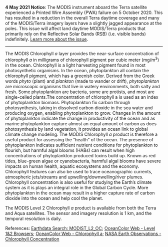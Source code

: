 **4 May 2021 Notice**: The MODIS instrument aboard the Terra satellite experienced a Printed Wire Assembly (PWA) failure on 5 October 2020. This has resulted in a reduction in the overall Terra daytime coverage and many of the MODIS/Terra imagery layers have a slightly jagged appearance at the poles. This issue will affect land daytime MODIS/Terra products that primarily rely on the Reflective Solar Bands (RSB) (i.e. visible bands) indefinitely. [Learn more about the issue](https://landweb.modaps.eosdis.nasa.gov/cgi-bin/QA_WWW/displayCase.cgi?esdt=MOD&caseNum=PM_MOD_20280&caseLocation=cases_data&type=C6).

---

The MODIS Chlorophyll *a* layer provides the near-surface concentration of chlorophyll *a* in milligrams of chlorophyll pigment per cubic meter (mg/m<sup>3</sup>) in the ocean. Chlorophyll is a light harvesting pigment found in most photosynthetic organisms. In the ocean, phytoplankton all contain the chlorophyll pigment, which has a greenish color. Derived from the Greek words _phyto_ (plant) and _plankton_ (made to wander or drift), _phytoplankton_ are microscopic organisms that live in watery environments, both salty and fresh. Some phytoplankton are bacteria, some are protists, and most are single-celled plants.The concentration of chlorophyll a is used as an index of phytoplankton biomass. Phytoplankton fix carbon through photosynthesis, taking in dissolved carbon dioxide in the sea water and producing oxygen, enabling phytoplankton to grow. Changes in the amount of phytoplankton indicate the change in productivity of the ocean and as marine phytoplankton capture almost an equal amount of carbon as does photosynthesis by land vegetation, it provides an ocean link to global climate change modeling. The MODIS Chlorophyll *a* product is therefore a useful product for assessing the “health” of the ocean. The presence of phytoplankton indicates sufficient nutrient conditions for phytoplankton to flourish, but harmful algal blooms (HABs) can result when high concentrations of phytoplankton produced toxins build up. Known as red tides, blue-green algae or cyanobacteria, harmful algal blooms have severe impacts on human health, aquatic ecosystems and the economy. Chlorophyll features can also be used to trace oceanographic currents, atmospheric jets/streams and upwelling/downwelling/river plumes. Chlorophyll concentration is also useful for studying the Earth’s climate system as it is plays an integral role in the Global Carbon Cycle. More phytoplankton in the ocean may result in a higher capture rate of carbon dioxide into the ocean and help cool the planet.

The MODIS Level 2 Chlorophyll *a* product is available from both the Terra and Aqua satellites. The sensor and imagery resolution is 1 km, and the temporal resolution is daily.

References: [Earthdata Search: MODIST\_L2\_OC](https://search.earthdata.nasa.gov/search?q=MODIST_L2_OC); [OceanColor Web - Level 1&2 Browsers](https://oceancolor.gsfc.nasa.gov/cgi/browse.pl?sen=am); [OceanColor Web - Chlorophyll a](https://oceancolor.gsfc.nasa.gov/atbd/chlor_a/); [NASA Earth Observations - Chlorophyll Concentration](https://neo.sci.gsfc.nasa.gov/view.php?datasetId=MY1DMM_CHLORA)
